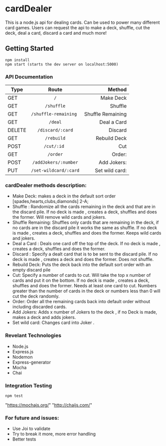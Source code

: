 # cardDealer 
This is a node.js api for dealing cards. Can be used to power many different card games. Users can request the api to make a deck, shuffle, cut the deck, deal a card, discard a card and much more!


## Getting Started

```
npm install
npm start (starts the dev server on localhost:5000)
```


### API Documentation

| Type        | Route           | Method  |
| ------------- |:-------------:| --------:|
| GET      | `/` | Make Deck |
| GET      | `/shuffle`      | Shuffle |
| GET      | `/shuffle-remaining `| Shuffle Remaining |
| GET      | `/deal`      | Deal a Card |
| DELETE   | `/discard/:card`   | Discard |
| GET      | `/rebuild`     | Rebuild Deck |
| POST     | `/cut/:id `     | Cut |
| GET      | `/order`      | Order: |
| POST     | `/addJokers/:number`      | Add Jokers:|
| PUT      | `/set-wildcard/:card`      | Set wild card: |
### cardDealer methods description:

* Make Deck: makes a deck in the default sort order [spades,hearts,clubs,diamonds] 2-A;
* Shuffle : Randomize all the cards remaining in the deck and that are in the discard pile. If no deck is made , creates a deck, shuffles and does the former. Will remove wild cards and jokers.
* Shuffle Remaining: Shuffles only cards that are remaining in the deck, if no cards are in the discard pile it works the same as shuffle. If no deck is made , creates a deck, shuffles and does the former. Keeps wild cards and jokers.
* Deal a Card : Deals one card off the top of the deck. If no deck is made , creates a deck, shuffles and does the former.
* Discard : Specify a dealt card that is to be sent to the discard pile. If no deck is made , creates a deck and does the former. Does not shuffle.
* Rebuild Deck: Puts the deck back into the default sort order with an empty discard pile
* Cut: Specify a number of cards to cut. Will take the top x number of cards and put it on the bottom. If no deck is made , creates a deck, shuffles and does the former. Needs at least one card to cut. Numbers greater than the number of cards in the deck or numbers less than 0 will cut the deck randomly.
* Order: Order all the remaining cards back into default order without including discarded cards.
* Add Jokers: Adds x number of Jokers to the deck , if no Deck is made, makes a deck and adds jokers.
* Set wild card: Changes card into Joker .


### Revelant Technologies

* Node.js
* Express.js
* Nodemon
* Express-generator
* Mocha
* Chai


### Integration Testing 

```
npm test
```


"https://mochajs.org/"  "http://chaijs.com/"


### For future and issues:
* Use Joi to validate
* Try to break it more, more error handling
* Better tests
